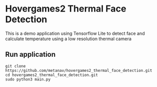 # Hovergames2 Thermal Face Detection
This is a demo application using Tensorflow Lite to detect face and calculate temperature using a low resolution thermal camera

## Run application
```
git clone https://github.com/metanav/hovergames2_thermal_face_detection.git
cd hovergames2_thermal_face_detection.git
sudo python3 main.py
```

